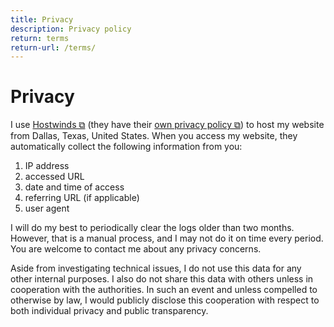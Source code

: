 ```yaml
---
title: Privacy
description: Privacy policy
return: terms
return-url: /terms/
---
```


# Privacy
I use <a href="https://www.hostwinds.com/" target="_blank">Hostwinds ⧉</a> (they have their <a href="https://www.hostwinds.com/legal/privacy" target="_blank">own privacy policy ⧉</a>) to host my website from Dallas, Texas, United States. When you access my website, they automatically collect the following information from you:

1. IP address
1. accessed URL
1. date and time of access
1. referring URL (if applicable)
1. user agent

I will do my best to periodically clear the logs older than two months. However, that is a manual process, and I may not do it on time every period. You are welcome to contact me about any privacy concerns.

Aside from investigating technical issues, I do not use this data for any other internal purposes. I also do not share this data with others unless in cooperation with the authorities. In such an event and unless compelled to otherwise by law, I would publicly disclose this cooperation with respect to both individual privacy and public transparency.